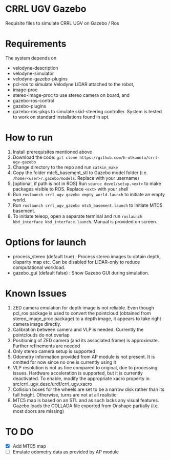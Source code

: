 # CRRL UGV Gazebo
Requisite files to simulate CRRL UGV on Gazebo / Ros

# Requirements
The system depends on
- velodyne-description
- velodyne-simulator
- velodyne-gazebo-plugins
- pcl-ros
to simulate Velodyne LiDAR attached to the robot,
- image-proc
- stereo-image-proc
to use stereo camera on board, and
- gazebo-ros-control
- gazebo-plugins
- gazebo-ros-pkgs
to simulate skid-steering controller. System is tested to work on standard installations found in apt.

# How to run

1. Install prerequisites mentioned above
1. Download the code: `git clone https://github.com/h-utkuunlu/crrl-ugv-gazebo`
1. Change directory to the repo and run `catkin_make`
1. Copy the folder mtc5_basement_stl to Gazebo model folder (i.e. `/home/<user>/.gazebo/models`. Replace <user> with your username)
1. [optional, if path is not in ROS] Run `source devel/setup.<ext>` to make packages visible to ROS. Replace `<ext>` with your shell
1. Run `roslaunch crrl_ugv_gazebo empty_world.launch` to initiate an empty world.
1. Run `roslaunch crrl_ugv_gazebo mtc5_basement.launch` to initiate MTC5 basement.
1. To initiate teleop, open a separate terminal and run `roslaunch kbd_interface kbd_interface.launch`. Manual is provided on screen. 

# Options for launch

- process_stereo (default true) : Process stereo images to obtain depth, disparity map etc. Can be disabled for LiDAR-only to reduce computational workload.
- gazebo_gui (default false) : Show Gazebo GUI during simulation.

# Known Issues
1. ZED camera emulation for depth image is not reliable. Even though pcl_ros package is used to convert the pointcloud (obtained from stereo_image_proc package) to a depth image, it appears to take right camera image directly.
1. Calibration between camera and VLP is needed. Currently the pointclouds do not overlap
1. Positioning of ZED camera (and its associated frame) is approximate. Further refinements are needed
1. Only stereo camera setup is supported
1. Odometry information provided from AP module is not present. It is omitted for now since no one is currently using it
1. VLP resolution is not as fine compared to original, due to processing issues. Hardware acceleration is supported, but it is currently deactivated. To enable, modify the appropriate xacro property in src/crrl_ugv_desc/urdf/crrl_ugv.xacro
1. Collision boxes for the wheels are set to be a narrow disk rather than its full height. Otherwise, turns are not at all realistic
1. MTC5 map is based on an STL and as such lacks any visual features. Gazebo loads the COLLADA file exported from Onshape partially (i.e. most doors are missing)

# TO DO
- [X] Add MTC5 map
- [ ] Emulate odometry data as provided by AP module
